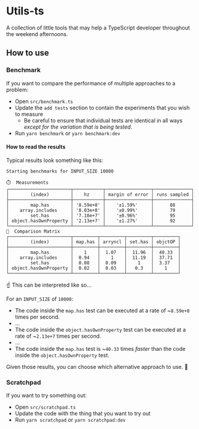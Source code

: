 # Utils-ts

A collection of little tools that may help a TypeScript developer throughout the weekend afternoons.

## How to use

### Benchmark

If you want to compare the performance of multiple approaches to a problem:

- Open `src/benchmark.ts`
- Update the `add tests` section to contain the experiments that you wish to measure
  - Be careful to ensure that individual tests are identical in all ways _except for the variation that is being tested_.
- Run `yarn benchmark` or `yarn benchmark:dev`

#### How to read the results

Typical results look something like this:

```
Starting benchmarks for INPUT_SIZE 10000

⏱️  Measurements
┌───────────────────────┬───────────┬─────────────────┬──────────────┐
│        (index)        │    hz     │ margin of error │ runs sampled │
├───────────────────────┼───────────┼─────────────────┼──────────────┤
│        map.has        │ '8.59e+8' │    '±1.59%'     │      88      │
│    array.includes     │ '8.03e+8' │    '±0.99%'     │      79      │
│        set.has        │ '7.18e+7' │    '±0.96%'     │      95      │
│ object.hasOwnProperty │ '2.13e+7' │    '±1.27%'     │      92      │
└───────────────────────┴───────────┴─────────────────┴──────────────┘
🏁  Comparison Matrix
┌───────────────────────┬─────────┬─────────┬─────────┬─────────┐
│        (index)        │ map.has │ arryncl │ set.has │ objctOP │
├───────────────────────┼─────────┼─────────┼─────────┼─────────┤
│        map.has        │    1    │  1.07   │  11.96  │  40.33  │
│    array.includes     │  0.94   │    1    │  11.19  │  37.71  │
│        set.has        │  0.08   │  0.09   │    1    │  3.37   │
│ object.hasOwnProperty │  0.02   │  0.03   │   0.3   │    1    │
└───────────────────────┴─────────┴─────────┴─────────┴─────────┘
```

☝️ This can be interpreted like so...

For an `INPUT_SIZE` of `10000`:

- The code inside the `map.has` test can be executed at a rate of ~`8.59e+8` times per second.
- ...
- The code inside the `object.hasOwnProperty` test can be executed at a rate of ~`2.13e+7` times per second.
- ...
- The code inside the `map.has` test is ~`40.33` times _faster_ than the code inside the `object.hasOwnProperty` test.

Given those results, you can choose which alternative approach to use. 🚀

### Scratchpad

If you want to try something out:

- Open `src/scratchpad.ts`
- Update the code with the thing that you want to try out
- Run `yarn scratchpad` or `yarn scratchpad:dev`